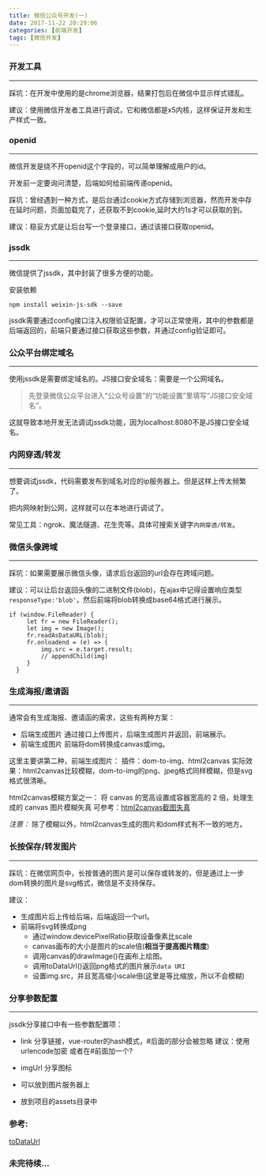 ```yaml
---
title: 微信公众号开发(一)
date: 2017-11-22 20:29:06
categories: [前端开发]
tags: [微信开发]
---
```


### 开发工具

---

踩坑：在开发中使用的是chrome浏览器，结果打包后在微信中显示样式错乱。

建议：使用微信开发者工具进行调试，它和微信都是x5内核，这样保证开发和生产样式一致。

### openid

---

微信开发是绕不开openid这个字段的，可以简单理解成用户的id。

开发前一定要询问清楚，后端如何给前端传递openid。

踩坑：曾经遇到一种方式，是后台通过cookie方式存储到浏览器，然而开发中存在延时问题，页面加载完了，还获取不到cookie,延时大约1s才可以获取的到。

建议：稳妥方式是让后台写一个登录接口，通过该接口获取openid。

### jssdk

---

微信提供了jssdk，其中封装了很多方便的功能。

安装依赖
```
npm install weixin-js-sdk --save
```

jssdk需要通过config接口注入权限验证配置，才可以正常使用，其中的参数都是后端返回的，前端只要通过接口获取这些参数，并通过config验证即可。

### 公众平台绑定域名

---

使用jssdk是需要绑定域名的。JS接口安全域名：需要是一个公网域名。
> 先登录微信公众平台进入“公众号设置”的“功能设置”里填写“JS接口安全域名”。

这就导致本地开发无法调试jssdk功能，因为localhost:8080不是JS接口安全域名。

### 内网穿透/转发

---

想要调试jssdk，代码需要发布到域名对应的ip服务器上。但是这样上传太频繁了。

把内网映射到公网，这样就可以在本地进行调试了。

常见工具：ngrok、魔法隧道、花生壳等。具体可搜索关键字`内网穿透/转发`。

### 微信头像跨域

---

踩坑：如果需要展示微信头像，请求后台返回的url会存在跨域问题。

建议：可以让后台返回头像的二进制文件(blob)，在ajax中记得设置响应类型`responseType:'blob'`，然后前端将blob转换成base64格式进行展示。

```
if (window.FileReader) {
     let fr = new FileReader();
     let img = new Image();
     fr.readAsDataURL(blob);
     fr.onloadend = (e) => {
         img.src = e.target.result;
         // appendChild(img)
     }
  }
```

### 生成海报/邀请函

---

通常会有生成海报、邀请函的需求，这些有两种方案：
-  后端生成图片
  通过接口上传图片，后端生成图片并返回，前端展示。
-  前端生成图片
  前端将dom转换成canvas或img。

这里主要讲第二种，前端生成图片：
插件：dom-to-img、html2canvas
实际效果：html2canvas比较模糊，dom-to-img的png、jpeg格式同样模糊，但是svg格式很清晰。

html2canvas模糊方案之一：
将 canvas 的宽高设置成容器宽高的 2 倍，处理生成的 canvas 图片模糊失真
可参考：[html2canvas截图失真](https://www.zhihu.com/question/48217555)

*注意：* 除了模糊以外，html2canvas生成的图片和dom样式有不一致的地方。

### 长按保存/转发图片

---

踩坑：在微信网页中，长按普通的图片是可以保存或转发的，但是通过上一步dom转换的图片是svg格式，微信是不支持保存。

建议：
  -  生成图片后上传给后端，后端返回一个url。
  -  前端将svg转换成png
      -  通过window.devicePixelRatio获取设备像素比scale
      -  canvas画布的大小是图片的scale倍(**相当于提高图片精度**)
      -  调用canvas的drawImage()在画布上绘图。
      -  调用toDataUrl()返回png格式的图片展示`data URI`
      -  设置img.src，并且宽高缩小scale倍(这里是等比缩放，所以不会模糊)

### 分享参数配置

---

jssdk分享接口中有一些参数配置项：
-  link
  分享链接，vue-router的hash模式，#后面的部分会被忽略
  建议：使用urlencode加密
              或者在#前面加一个?

-  imgUrl
  分享图标 
  -  可以放到图片服务器上
  -  放到项目的assets目录中

### 参考:
[toDataUrl](https://developer.mozilla.org/zh-CN/docs/Web/API/HTMLCanvasElement/toDataURL)


### 未完待续...

